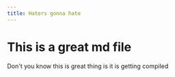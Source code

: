 ```yaml
---
title: Haters gonna hate
---
```


# This is a great md file

Don't you know this is great thing is it is getting compiled

